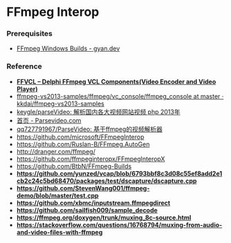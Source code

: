 FFmpeg Interop
==============
### Prerequisites
- [FFmpeg Windows Builds - gyan.dev](https://www.gyan.dev/ffmpeg/builds/)

### Reference
- [**FFVCL – Delphi FFmpeg VCL Components(Video Encoder and Video Player)**](http://www.delphiffmpeg.com/)
- [ffmpeg-vs2013-samples/ffmpeg/vc_console/ffmpeg_console at master · kkdai/ffmpeg-vs2013-samples](https://github.com/kkdai/ffmpeg-vs2013-samples/tree/master/ffmpeg/vc_console/ffmpeg_console)
- [keygle/parseVideo: 解析国内各大视频网站视频 php 2013年](https://github.com/keygle/parseVideo)
- [首页 - Parsevideo.com](https://www.parsevideo.com/blog)
- [qq727791967/ParseVideo: 基于ffmpeg的视频解析器](https://github.com/qq727791967/ParseVideo)
- https://github.com/microsoft/FFmpegInterop
- https://github.com/Ruslan-B/FFmpeg.AutoGen
- http://dranger.com/ffmpeg/
- https://github.com/ffmpeginteropx/FFmpegInteropX
- https://github.com/BtbN/FFmpeg-Builds
- **https://github.com/yunzed/vcap/blob/6793bbf8c3d08c55ef8add2e1cb2c24c5bd68470/packages/test/dscapture/dscapture.cpp**
- **https://github.com/StevenWang001/ffmpeg-demo/blob/master/test.cpp**
- **https://github.com/xbmc/inputstream.ffmpegdirect**
- **https://github.com/sailfish009/sample_decode**
- **https://ffmpeg.org/doxygen/trunk/muxing_8c-source.html**
- **https://stackoverflow.com/questions/16768794/muxing-from-audio-and-video-files-with-ffmpeg**
